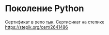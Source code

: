 # Поколение Python
Сертификат в репо [тык](path/to/your/file.pdf).
Сертификат на степике
https://stepik.org/cert/2641486

